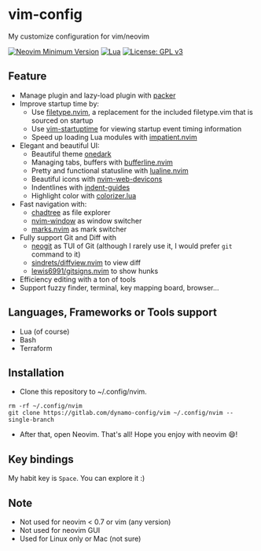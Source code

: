 # vim-config
My customize configuration for vim/neovim

[![Neovim Minimum Version](https://img.shields.io/badge/Neovim-0.7-blue?style=flat-square&logo=Neovim&logoColor=white)](https://github.com/neovim/neovim)
[![Lua](https://img.shields.io/badge/Made%20with%20Lua-blue.svg?style=flat-square&logo=lua)](https://lua.org)
[![License: GPL v3](https://img.shields.io/badge/License-GPLv3-blue.svg)](https://www.gnu.org/licenses/gpl-3.0)

## Feature

- Manage plugin and lazy-load plugin with [packer](https://github.com/wbthomason/packer.nvim)
- Improve startup time by:
  + Use [filetype.nvim](https://github.com/nathom/filetype.nvim), a replacement for the included filetype.vim that is sourced on startup
  + Use [vim-startuptime](https://github.com/dstein64/vim-startuptime) for viewing startup event timing information
  + Speed up loading Lua modules with [impatient.nvim](https://github.com/lewis6991/impatient.nvim)
- Elegant and beautiful UI:
  + Beautiful theme [onedark](https://github.com/navarasu/onedark.nvim)
  + Managing tabs, buffers with [bufferline.nvim](https://github.com/akinsho/bufferline.nvim)
  + Pretty and functional statusline with [lualine.nvim](https://github.com/nvim-lualine/lualine.nvim)
  + Beautiful icons with [nvim-web-devicons](https://github.com/kyazdani42/nvim-web-devicons)
  + Indentlines with [indent-guides](https://github.com/glepnir/indent-guides.nvim)
  + Highlight color with [colorizer.lua](https://github.com/norcalli/nvim-colorizer.lua)
- Fast navigation with:
  + [chadtree](https://github.com/ms-jpq/chadtree) as file explorer
  + [nvim-window](https://gitlab.com/yorickpeterse/nvim-window) as window switcher
  + [marks.nvim](chentau/marks.nvim) as mark switcher
- Fully support Git and Diff with
  + [neogit](https://github.com/TimUntersberger/neogit) as TUI of Git (although I rarely use it, I would prefer `git` command to it)
  + [sindrets/diffview.nvim](https://github.com/sindrets/diffview.nvim) to view diff
  + [lewis6991/gitsigns.nvim](https://github.com/lewis6991/gitsigns.nvim) to show hunks
- Efficiency editing with a ton of tools
- Support fuzzy finder, terminal, key mapping board, browser...

## Languages, Frameworks or Tools support

- Lua (of course)
- Bash
- Terraform

## Installation

- Clone this repository to ~/.config/nvim.
```
rm -rf ~/.config/nvim
git clone https://gitlab.com/dynamo-config/vim ~/.config/nvim --single-branch
```
- After that, open Neovim. That's all! Hope you enjoy with neovim :smile:!

## Key bindings

My habit key is `Space`. You can explore it :)

## Note

- Not used for neovim < 0.7 or vim (any version)
- Not used for neovim GUI
- Used for Linux only or Mac (not sure)
